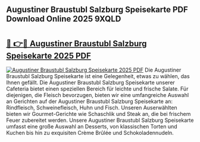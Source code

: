 ## Augustiner Braustubl Salzburg Speisekarte PDF Download Online 2025 9XQLD

# <h2><a href="http://gcb0e6j.nevu.top/?p=Augustiner+Braustubl+Salzburg+Speisekarte">🔗 👉🔴 Augustiner Braustubl Salzburg Speisekarte 2025 PDF</a></h2>

[![Augustiner Braustubl Salzburg Speisekarte 2025 PDF](https://i.imgur.com/dBaPXMq.png)](http://gcb0e6j.nevu.top/?p=Augustiner+Braustubl+Salzburg+Speisekarte)
Die Augustiner Braustubl Salzburg Speisekarte ist eine Gelegenheit, etwas zu wählen, das Ihnen gefällt. Die Augustiner Braustubl Salzburg Speisekarte unserer Cafeteria bietet einen speziellen Bereich für leichte und frische Salate. Für diejenigen, die Fleisch bevorzugen, bieten wir eine umfangreiche Auswahl an Gerichten auf der Augustiner Braustubl Salzburg Speisekarte an: Rindfleisch, Schweinefleisch, Huhn und Fisch. Unseren Auserwählten bieten wir Gourmet-Gerichte wie Schaschlik und Steak an, die bei frischem Feuer zubereitet werden. Unsere Augustiner Braustubl Salzburg Speisekarte umfasst eine große Auswahl an Desserts, von klassischen Torten und Kuchen bis hin zu exquisiten Crème Brûlée und Schokoladennudeln.
